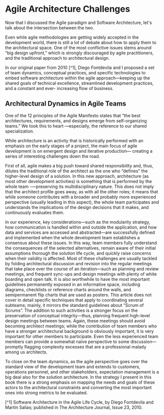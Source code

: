 # Agile Architecture Challenges

Now that I discussed the Agile paradigm and Software Architecture, let's talk about the intersection between the two.

Even while agile methodologies are getting widely accepted in the development world, there is still a lot of debate about how to apply them to the architectural space. One of the most conflictive issues stems around “big design upfront,” which is strongly discouraged by agile practitioners, and the traditional approach to architectural design.

In our original paper from 2010 [^1], Diego Fontdevila and I proposed a set of team dynamics, conceptual practices, and specific technologies to embed software architecture within the agile approach—keeping up the shared goals of technical excellence, streamlined development practices, and a constant and ever- increasing flow of business.

## Architectural Dynamics in Agile Teams

One of the 12 principles of the Agile Manifesto states that “the best architectures, requirements, and designs emerge from self-organizing teams.” We took this to heart —especially, the reference to our shared specialization.

While architecture is an activity that is historically performed with an emphasis on the early stages of a project, the main focus of agile development is on emergent design and iterative production— creating a series of interesting challenges down the road.

First of all, agile makes a big push toward shared responsibility and, thus, dilutes the traditional role of the architect as the one who “defines” the higher-level design of a solution. In this new approach, architecture (as most other development activities) is something that is performed by the whole team -—preserving its multidisciplinary nature. This does not imply that the architect profile goes away, as with all the other roles; it means that while someone contributes with a broader and probably more experienced perspective (usually leading in this aspect), the whole team participates and understands the implications of the design decisions that it makes, and continuously evaluates them.

In our experience, key considerations—such as the modularity strategy, how communication is handled within and outside
the application, and how data and services are accessed and abstracted—are successfully defined and implemented when the whole development team establishes a consensus about these issues. In this way, team members fully understand the consequences of
the selected alternatives, remain aware of their initial assumptions thorough the solution life cycle, and quickly raise concerns when their validity is affected.
Most of these challenges are usually tackled by folding architectural discussion and revision into the regular meetings that take place over the course of an iteration—such as planning and review meetings, and frequent sync-ups and design meetings with plenty of white boarding and open talk. It is also worthwhile to have the most important guidelines permanently exposed in an informative space, including diagrams, checklists or reference charts around the walls, and semipermanent flip charts that are used as posters.
This article does not cover in detail specific techniques that
apply to coordinating several subteams; mainly, it mirrors the standard guidelines about “Scrum of Scrums”. The addition to such activities is a stronger focus on the preservation of conceptual integrity—thus, planning frequent high-level design meetings between teams. Again, these meetings should avoid becoming architect meetings; while the contribution of team members who have a stronger architectural background is obviously important, it is very important for other members to participate. Even the less experienced team members can provide a somewhat naïve perspective to some discussion—promptly flagging complexity excesses that are a professional malady among us architects.

To close on the team dynamics, as the agile perspective goes over the standard view of the development team and extends to customers, operations personnel, and other stakeholders, expectation management is a big deal also for the solution architecture. In the strategy I present in this book there is a strong emphasis on mapping the needs and goals of these actors to the architectural constraints and converting the most important ones into strong metrics to be evaluated.



[^1] Software Architecture in the Agile Life Cycle, by Diego Fontdevila and Martín Salías; published in The Architecture Journal, Issue 23, 2010.

